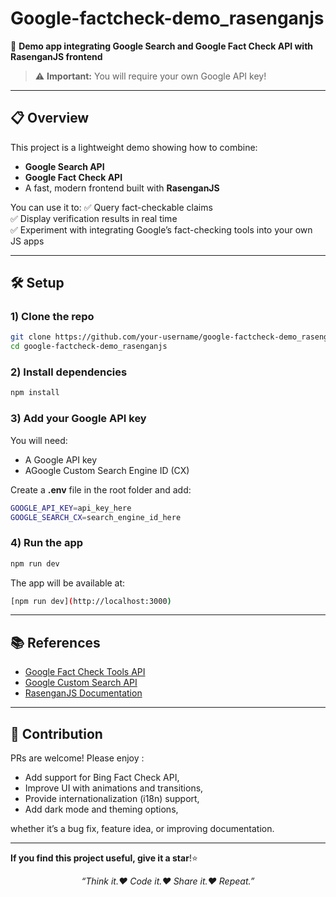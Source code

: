 # Google-factcheck-demo_rasenganjs

🚀 **Demo app integrating Google Search and Google Fact Check API with RasenganJS frontend**

> ⚠ **Important:** You will require your own Google API key!

---

## 📋 Overview

This project is a lightweight demo showing how to combine:
- **Google Search API**
- **Google Fact Check API**
- A fast, modern frontend built with **RasenganJS**

You can use it to:
✅ Query fact-checkable claims  
✅ Display verification results in real time  
✅ Experiment with integrating Google’s fact-checking tools into your own JS apps

---

## 🛠️ Setup

### 1) Clone the repo

```bash
git clone https://github.com/your-username/google-factcheck-demo_rasenganjs.git
cd google-factcheck-demo_rasenganjs
```
### 2) Install dependencies

```bash
npm install
```
### 3) Add your Google API key

You will need:
- A Google API key
- AGoogle Custom Search Engine ID (CX)

Create a **.env** file in the root folder and add:
```bash
GOOGLE_API_KEY=api_key_here
GOOGLE_SEARCH_CX=search_engine_id_here
```

### 4) Run the app

```bash
npm run dev
```
The app will be available at:
```bash
[npm run dev](http://localhost:3000)
```
---

## 📚 References

- [Google Fact Check Tools API]()
- [Google Custom Search API]()
- [RasenganJS Documentation]()

---

## 🤝 Contribution

PRs are welcome! Please enjoy :
- Add support for Bing Fact Check API,
- Improve UI with animations and transitions,
- Provide internationalization (i18n) support,
- Add dark mode and theming options,

whether it’s a bug fix, feature idea, or improving documentation.


---

**If you find this project useful, give it a star**!⭐

<p align="center">
  <em>“Think it.❤️ Code it.❤️ Share it.❤️ Repeat.”</em>
</p>